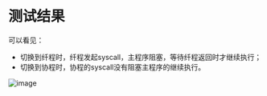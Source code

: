 # 测试结果

可以看见：

- 切换到纤程时，纤程发起syscall，主程序阻塞，等待纤程返回时才继续执行；
- 切换到协程时，协程的syscall没有阻塞主程序的继续执行。

![image](https://github.com/natsunoshion/ULT-test/assets/100564236/a0fa1232-105a-4092-90a3-22369fb827b0)
